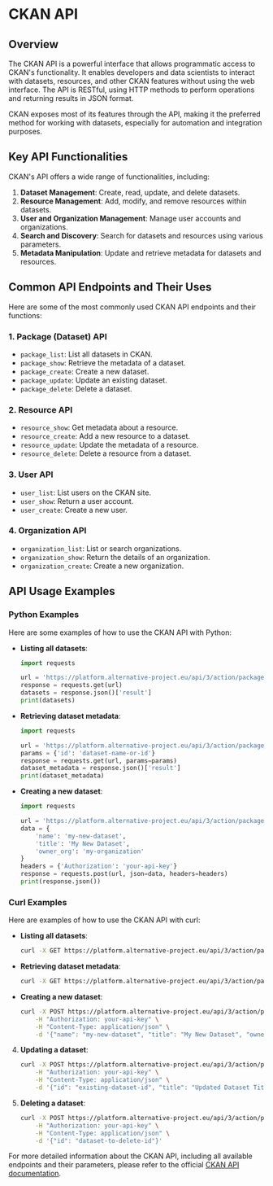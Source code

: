 # CKAN API

## Overview

The CKAN API is a powerful interface that allows programmatic access to CKAN's functionality. It enables developers and data scientists to interact with datasets, resources, and other CKAN features without using the web interface. The API is RESTful, using HTTP methods to perform operations and returning results in JSON format.

CKAN exposes most of its features through the API, making it the preferred method for working with datasets, especially for automation and integration purposes. 

## Key API Functionalities

CKAN's API offers a wide range of functionalities, including:

1. **Dataset Management**: Create, read, update, and delete datasets.
2. **Resource Management**: Add, modify, and remove resources within datasets.
3. **User and Organization Management**: Manage user accounts and organizations.
4. **Search and Discovery**: Search for datasets and resources using various parameters.
5. **Metadata Manipulation**: Update and retrieve metadata for datasets and resources.

## Common API Endpoints and Their Uses

Here are some of the most commonly used CKAN API endpoints and their functions:

### 1. Package (Dataset) API

- `package_list`: List all datasets in CKAN.
- `package_show`: Retrieve the metadata of a dataset.
- `package_create`: Create a new dataset.
- `package_update`: Update an existing dataset.
- `package_delete`: Delete a dataset.

### 2. Resource API

- `resource_show`: Get metadata about a resource.
- `resource_create`: Add a new resource to a dataset.
- `resource_update`: Update the metadata of a resource.
- `resource_delete`: Delete a resource from a dataset.

### 3. User API

- `user_list`: List users on the CKAN site.
- `user_show`: Return a user account.
- `user_create`: Create a new user.

### 4. Organization API

- `organization_list`: List or search organizations.
- `organization_show`: Return the details of an organization.
- `organization_create`: Create a new organization.

## API Usage Examples

### Python Examples

Here are some examples of how to use the CKAN API with Python:

- **Listing all datasets**:

    ```python
    import requests

    url = 'https://platform.alternative-project.eu/api/3/action/package_list'
    response = requests.get(url)
    datasets = response.json()['result']
    print(datasets)
    ```

- **Retrieving dataset metadata**:

    ```python
    import requests

    url = 'https://platform.alternative-project.eu/api/3/action/package_show'
    params = {'id': 'dataset-name-or-id'}
    response = requests.get(url, params=params)
    dataset_metadata = response.json()['result']
    print(dataset_metadata)
    ```

- **Creating a new dataset**:

    ```python
    import requests

    url = 'https://platform.alternative-project.eu/api/3/action/package_create'
    data = {
        'name': 'my-new-dataset',
        'title': 'My New Dataset',
        'owner_org': 'my-organization'
    }
    headers = {'Authorization': 'your-api-key'}
    response = requests.post(url, json=data, headers=headers)
    print(response.json())
    ```

### Curl Examples

Here are examples of how to use the CKAN API with curl:

- **Listing all datasets**:

    ```bash
    curl -X GET https://platform.alternative-project.eu/api/3/action/package_list
    ```

- **Retrieving dataset metadata**:

    ```bash
    curl -X GET https://platform.alternative-project.eu/api/3/action/package_show -d '{"id":"dataset-name-or-id"}'
    ```

- **Creating a new dataset**:

    ```bash
    curl -X POST https://platform.alternative-project.eu/api/3/action/package_create \
        -H "Authorization: your-api-key" \
        -H "Content-Type: application/json" \
        -d '{"name": "my-new-dataset", "title": "My New Dataset", "owner_org": "my-organization"}'
    ```

4. **Updating a dataset**:

    ```bash
    curl -X POST https://platform.alternative-project.eu/api/3/action/package_update \
        -H "Authorization: your-api-key" \
        -H "Content-Type: application/json" \
        -d '{"id": "existing-dataset-id", "title": "Updated Dataset Title"}'
    ```

5. **Deleting a dataset**:

    ```bash
    curl -X POST https://platform.alternative-project.eu/api/3/action/package_delete \
        -H "Authorization: your-api-key" \
        -H "Content-Type: application/json" \
        -d '{"id": "dataset-to-delete-id"}'
    ```

For more detailed information about the CKAN API, including all available endpoints and their parameters, please refer to the official [CKAN API documentation](https://docs.ckan.org/en/2.9/api/index.html).